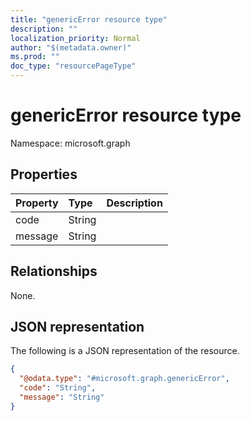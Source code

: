 ```yaml
---
title: "genericError resource type"
description: ""
localization_priority: Normal
author: "$(metadata.owner)"
ms.prod: ""
doc_type: "resourcePageType"
---
```


# genericError resource type

Namespace: microsoft.graph

## Properties

| Property | Type   | Description |
| :------- | :----- | :---------- |
| code     | String |             |
| message  | String |             |

## Relationships

None.

## JSON representation

The following is a JSON representation of the resource.

<!-- {
  "blockType": "resource",
  "@odata.type": "microsoft.graph.genericError",
}
-->

```json
{
  "@odata.type": "#microsoft.graph.genericError",
  "code": "String",
  "message": "String"
}
```

